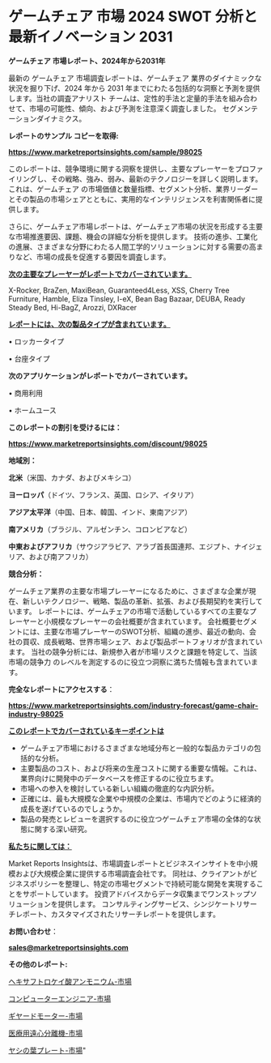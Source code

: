 # ゲームチェア 市場 2024 SWOT 分析と最新イノベーション 2031

<strong>ゲームチェア 市場レポート、2024年から2031年</strong>

最新の ゲームチェア 市場調査レポートは、ゲームチェア 業界のダイナミックな状況を掘り下げ、2024 年から 2031 年までにわたる包括的な洞察と予測を提供します。当社の調査アナリスト チームは、定性的手法と定量的手法を組み合わせて、市場の可能性、傾向、および予測を注意深く調査しました。 セグメンテーションダイナミクス。



<strong>レポートのサンプル コピーを取得:</strong> <a href=https://www.marketreportsinsights.com/sample/98025>

<strong><u>https://www.marketreportsinsights.com/sample/98025</u></strong></a>

このレポートは、競争環境に関する洞察を提供し、主要なプレーヤーをプロファイリングし、その戦略、強み、弱み、最新のテクノロジーを詳しく説明します。 これは、ゲームチェア の市場価値と数量指標、セグメント分析、業界リーダーとその製品の市場シェアとともに、実用的なインテリジェンスを利害関係者に提供します。

さらに、ゲームチェア市場レポートは、ゲームチェア市場の状況を形成する主要な市場推進要因、課題、機会の詳細な分析を提供します。 技術の進歩、工業化の進展、さまざまな分野にわたる人間工学的ソリューションに対する需要の高まりなど、市場の成長を促進する要因を調査します。



<strong><u>次の主要なプレーヤーがレポートでカバーされています。</u></strong>

X-Rocker, BraZen, MaxiBean, Guaranteed4Less, XSS, Cherry Tree Furniture, Hamble, Eliza Tinsley, I-eX, Bean Bag Bazaar, DEUBA, Ready Steady Bed, Hi-BagZ, Arozzi, DXRacer



<strong><u><b>レポートには、次の製品タイプが含まれています。</b></u></strong>

• ロッカータイプ

• 台座タイプ



<strong><b>次のアプリケーションがレポートでカバーされています。</b></strong>

• 商用利用

• ホームユース



<strong><b>このレポートの割引を受けるには：</b></strong><a href=https://www.marketreportsinsights.com/discount/98025>

<strong><u>https://www.marketreportsinsights.com/discount/98025</u></strong></a>



<strong>地域別：</strong>



<strong>北米</strong>（米国、カナダ、およびメキシコ）



<strong>ヨーロッパ</strong>（ドイツ、フランス、英国、ロシア、イタリア）



<strong>アジア太平洋</strong>（中国、日本、韓国、インド、東南アジア）



<strong>南アメリカ</strong>（ブラジル、アルゼンチン、コロンビアなど）



<strong>中東およびアフリカ</strong>（サウジアラビア、アラブ首長国連邦、エジプト、ナイジェリア、および南アフリカ）



<strong>競合分析：</strong>

ゲームチェア業界の主要な市場プレーヤーになるために、さまざまな企業が現在、新しいテクノロジー、戦略、製品の革新、拡張、および長期契約を実行しています。 レポートには、ゲームチェアの市場で活動しているすべての主要なプレーヤーと小規模なプレーヤーの会社概要が含まれています。 会社概要セグメントには、主要な市場プレーヤーのSWOT分析、組織の進歩、最近の動向、会社の買収、成長戦略、世界市場シェア、および製品ポートフォリオが含まれています。 当社の競争分析には、新規参入者が市場リスクと課題を特定して、当該市場の競争力 のレベルを測定するのに役立つ洞察に満ちた情報も含まれています。



<strong>完全なレポートにアクセスする</strong>：

<a href=https://www.marketreportsinsights.com/industry-forecast/game-chair-industry-98025>

<strong><u>https://www.marketreportsinsights.com/industry-forecast/game-chair-industry-98025</u></strong></a>



<strong><u><b>このレポートでカバーされているキーポイントは</b></u></strong>
<ul>
  <li>ゲームチェア市場におけるさまざまな地域分布と一般的な製品カテゴリの包括的な分析。</li>
  <li>主要製品のコスト、および将来の生産コストに関する重要な情報。これは、業界向けに開発中のデータベースを修正するのに役立ちます。</li>
  <li>市場への参入を検討している新しい組織の徹底的な内訳分析。</li>
  <li>正確には、最も大規模な企業や中規模の企業は、市場内でどのように経済的成長を遂げているのでしょうか。</li>
  <li>製品の発売とレビューを選択するのに役立つゲームチェア市場の全体的な状態に関する深い研究。</li>
</ul>


<strong><u><b>私たちに関しては：</b></u></strong>

Market Reports Insightsは、市場調査レポートとビジネスインサイトを中小規模および大規模企業に提供する市場調査会社です。 同社は、クライアントがビジネスポリシーを整理し、特定の市場セグメントで持続可能な開発を実現することをサポートしています。 投資アドバイスからデータ収集までワンストップソリューションを提供します。 コンサルティングサービス、シンジケートリサーチレポート、カスタマイズされたリサーチレポートを提供します。



<strong><b>お問い合わせ</b></strong>：

<a href=mailto:sales@marketreportsinsights.com>

<strong><u>sales@marketreportsinsights.com</u></strong></a>



<strong>その他のレポート:</strong>

<a href=https://www.linkedin.com/pulse/ヘキサフトロケイ酸アンモニウム-市場-2023-年のダイナミクスとビジネストレンド-yvrjf/>ヘキサフトロケイ酸アンモニウム-市場</a>

<a href=https://www.linkedin.com/pulse/コンピューターエンジニア-市場-2023-年のダイナミクスとビジネストレンド-xw86f/>コンピューターエンジニア-市場</a>

<a href=https://www.linkedin.com/pulse/ギヤードモーター-市場-2023-年のダイナミクスとビジネストレンド-2fs9f/>ギヤードモーター-市場</a>

<a href=https://www.linkedin.com/pulse/医療用遠心分離機-市場-2023-新興市場-将来の動向と市場需要-2030-pr-news-hub-zfakf/>医療用遠心分離機-市場</a>

<a href=https://www.linkedin.com/pulse/ヤシの葉プレート-市場-2023-競争分析と事業成長-2030-analytics-achievers-24-analysis-k4dlf/>ヤシの葉プレート-市場</a>"

